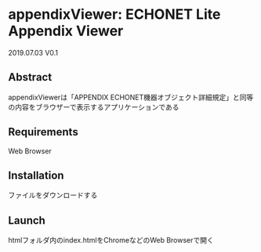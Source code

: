 # appendixViewer: ECHONET Lite Appendix Viewer

2019.07.03 V0.1    

## Abstract
appendixViewerは「APPENDIX ECHONET機器オブジェクト詳細規定」と同等の内容をブラウザーで表示するアプリケーションである

## Requirements
Web Browser  

## Installation
ファイルをダウンロードする

## Launch
htmlフォルダ内のindex.htmlをChromeなどのWeb Browserで開く

